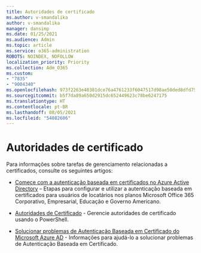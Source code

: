 ```yaml
---
title: Autoridades de certificado
ms.author: v-smandalika
author: v-smandalika
manager: dansimp
ms.date: 01/25/2021
ms.audience: Admin
ms.topic: article
ms.service: o365-administration
ROBOTS: NOINDEX, NOFOLLOW
localization_priority: Priority
ms.collection: Adm_O365
ms.custom:
- "7835"
- "9004340"
ms.openlocfilehash: 973f2263e40381dce76a4761233f6047517d98ae50ded8dfd75bffc4bbc68d2b
ms.sourcegitcommit: b5f7da89a650d2915dc652449623c78be6247175
ms.translationtype: HT
ms.contentlocale: pt-BR
ms.lasthandoff: 08/05/2021
ms.locfileid: "54082606"
---
```

# <a name="certificate-authorities"></a>Autoridades de certificado

Para informações sobre tarefas de gerenciamento relacionadas a certificados, consulte os seguintes artigos:

- [Comece com a autenticação baseada em certificados no Azure Active Directory](https://docs.microsoft.com/azure/active-directory/authentication/active-directory-certificate-based-authentication-get-started#:~:text=Certificate-based)  – Etapas para configurar e utilizar a autenticação baseada em certificados para usuários de locatários nos planos Microsoft Office 365 Corporativo, Empresarial, Educação e Governo Americano.

- [Autoridades de Certificado](https://docs.microsoft.com/powershell/module/azuread)  - Gerencie autoridades de certificado usando o PowerShell.

- [Solucionar problemas de Autenticação Baseada em Certificado do Microsoft Azure AD](https://docs.microsoft.com/troubleshoot/azure/active-directory/certificate-based-authenticate-issue)  - Informações para ajudá-lo a solucionar problemas de Autenticação Baseada em Certificado.



